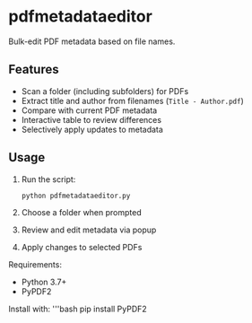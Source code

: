 # pdfmetadataeditor

Bulk-edit PDF metadata based on file names.

## Features

- Scan a folder (including subfolders) for PDFs
- Extract title and author from filenames (`Title - Author.pdf`)
- Compare with current PDF metadata
- Interactive table to review differences
- Selectively apply updates to metadata

## Usage

1. Run the script:
   ```bash
   python pdfmetadataeditor.py
2. Choose a folder when prompted

3. Review and edit metadata via popup

4. Apply changes to selected PDFs

Requirements:
- Python 3.7+
- PyPDF2

Install with:
  '''bash
  pip install PyPDF2

